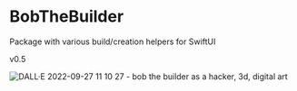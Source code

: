 # BobTheBuilder

Package with various build/creation helpers for SwiftUI

v0.5

![DALL·E 2022-09-27 11 10 27 - bob the builder as a hacker, 3d, digital art](https://user-images.githubusercontent.com/21968377/192570844-03afc910-b6c7-4068-87a8-1f1da2b964c0.png)
